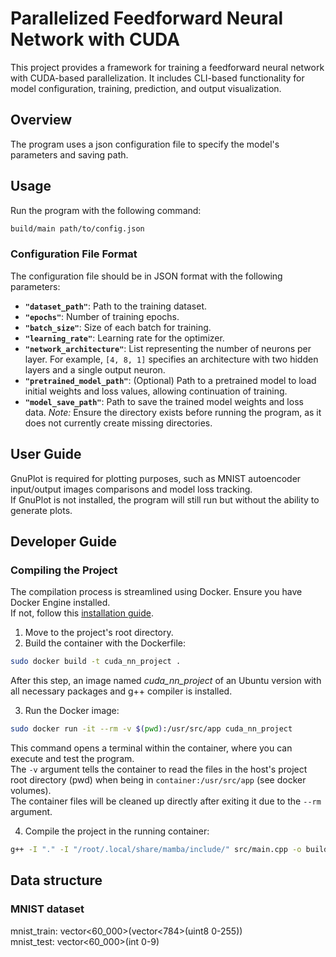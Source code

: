 
# Parallelized Feedforward Neural Network with CUDA

This project provides a framework for training a feedforward neural network with CUDA-based parallelization. It includes CLI-based functionality for model configuration, training, prediction, and output visualization.

## Overview

The program uses a json configuration file to specify the model's parameters and saving path.

## Usage

Run the program with the following command:

```bash
build/main path/to/config.json
```

### Configuration File Format

The configuration file should be in JSON format with the following parameters:

- **`"dataset_path"`**: Path to the training dataset.
- **`"epochs"`**: Number of training epochs.
- **`"batch_size"`**: Size of each batch for training.
- **`"learning_rate"`**: Learning rate for the optimizer.
- **`"network_architecture"`**: List representing the number of neurons per layer. For example, `[4, 8, 1]` specifies an architecture with two hidden layers and a single output neuron.
- **`"pretrained_model_path"`**: (Optional) Path to a pretrained model to load initial weights and loss values, allowing continuation of training.
- **`"model_save_path"`**: Path to save the trained model weights and loss data. *Note:* Ensure the directory exists before running the program, as it does not currently create missing directories.

## User Guide

GnuPlot is required for plotting purposes, such as MNIST autoencoder input/output images comparisons and model loss tracking.  
If GnuPlot is not installed, the program will still run but without the ability to generate plots.

## Developer Guide

### Compiling the Project

The compilation process is streamlined using Docker. Ensure you have Docker Engine installed.  
If not, follow this [installation guide](https://docs.docker.com/engine/install/ubuntu/).

1) Move to the project's root directory.  
2) Build the container with the Dockerfile:
```bash
sudo docker build -t cuda_nn_project .
```
After this step, an image  named *cuda_nn_project* of an Ubuntu version with all necessary packages and g++ compiler is installed. 

3) Run the Docker image:
```bash
sudo docker run -it --rm -v $(pwd):/usr/src/app cuda_nn_project
```
This command opens a terminal within the container, where you can execute and test the program.  
The `-v` argument tells the container to read the files in the host's project root directory (pwd) when being in `container:/usr/src/app` (see docker volumes).  
The container files will be cleaned up directly after exiting it due to the `--rm` argument.

4) Compile the project in the running container:  
```bash
g++ -I "." -I "/root/.local/share/mamba/include/" src/main.cpp -o build/main
```

## Data structure
### MNIST dataset
mnist_train: vector<60_000>(vector<784>(uint8 0-255))  
mnist_test: vector<60_000>(int 0-9)

